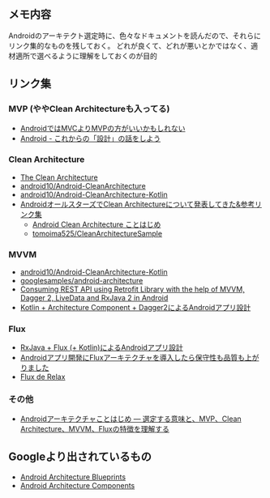 ## メモ内容
Androidのアーキテクト選定時に、色々なドキュメントを読んだので、それらにリンク集的なものを残しておく。
どれが良くて、どれが悪いとかではなく、適材適所で選べるように理解をしておくのが目的

## リンク集

### MVP (ややClean Architectureも入ってる)
* [AndroidではMVCよりMVPの方がいいかもしれない](http://konifar.hatenablog.com/entry/2015/04/17/010606)
* [Android - これからの「設計」の話をしよう](https://tech.recruit-mp.co.jp/mobile/android-architecture/)

### Clean Architecture
* [The Clean Architecture](https://8thlight.com/blog/uncle-bob/2012/08/13/the-clean-architecture.html)
* [android10/Android-CleanArchitecture](https://github.com/android10/Android-CleanArchitecture)
* [android10/Android-CleanArchitecture-Kotlin](https://github.com/android10/Android-CleanArchitecture-Kotlin)
* [AndroidオールスターズでClean Architectureについて発表してきた&参考リンク集](http://tomoima525.hatenablog.com/entry/2015/08/13/190731)
  * [Android Clean Architecture ことはじめ](https://www.slideshare.net/tomoakiimai2/android-cleanarchitecture)
  * [tomoima525/CleanArchitectureSample](https://github.com/tomoima525/CleanArchitectureSample)

### MVVM
* [android10/Android-CleanArchitecture-Kotlin](https://github.com/android10/Android-CleanArchitecture-Kotlin)
* [googlesamples/android-architecture](https://github.com/googlesamples/android-architecture/tree/todo-mvvm-live-kotlin)
* [Consuming REST API using Retrofit Library with the help of MVVM, Dagger 2, LiveData and RxJava 2 in Android](https://medium.com/@saquib3705/consuming-rest-api-using-retrofit-library-with-the-help-of-mvvm-dagger-livedata-and-rxjava2-in-67aebefe031d)
* [Kotlin + Architecture Component + Dagger2によるAndroidアプリ設計](https://qiita.com/satorufujiwara/items/0f95ccfc3820d3ee1370)

### Flux
* [RxJava + Flux (+ Kotlin)によるAndroidアプリ設計](https://qiita.com/satorufujiwara/items/cbf304891daec87ba5b7)
* [Androidアプリ開発にFluxアーキテクチャを導入したら保守性も品質も上がりました](https://tech.starttoday-tech.com/entry/android-flux)
* [Flux de Relax](https://speakerdeck.com/ogaclejapan/flux-de-relax)

### その他
* [Androidアーキテクチャことはじめ ― 選定する意味と、MVP、Clean Architecture、MVVM、Fluxの特徴を理解する](https://employment.en-japan.com/engineerhub/entry/2018/01/17/110000)

## Googleより出されているもの
* [Android Architecture Blueprints](https://github.com/googlesamples/android-architecture)
* [Android Architecture Components](https://developer.android.com/topic/libraries/architecture/)
